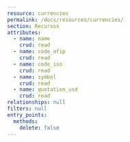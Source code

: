 ```yaml
---
resource: currencies
permalink: /docs/resources/currencies/
section: Recursos
attributes:
  - name: name
    crud: read
  - name: code_afip
    crud: read
  - name: code_iso
    crud: read
  - name: symbol
    crud: read
  - name: quotation_usd
    crud: read
relationships: null
filters: null
entry_points:
  methods:
    delete: false
---
```

